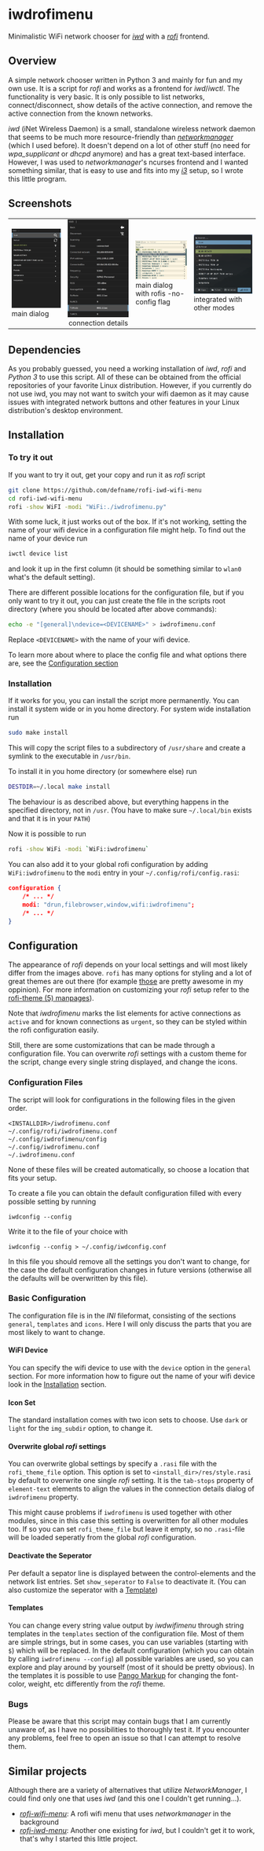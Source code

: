 # iwdrofimenu
Minimalistic WiFi network chooser for *[iwd](https://iwd.wiki.kernel.org/)* with a
*[rofi](https://github.com/davatorium/rofi)* frontend.

## Overview
A simple network chooser written in Python 3 and mainly for fun and my own use.
It is a script for *rofi* and works as a
frontend for *iwd*/*iwctl*. The functionality is very basic. It is only possible
to list networks, connect/disconnect, show details of the active connection,
and remove the active connection from the known networks.

*iwd* (iNet Wireless Daemon) is a small, standalone
wireless network daemon that seems to be much more resource-friendly than
*[networkmanager](https://networkmanager.dev/)* (which I used before).
It doesn't depend on a lot of other stuff (no need for *wpa_supplicant* or *dhcpd*
anymore) and has a great text-based interface. However, I was used to
*networkmanager*'s ncurses frontend and I wanted something similar, that is easy
to use and fits into my *[i3](https://i3wm.org/)* setup, so I wrote this little
program.

## Screenshots
<table>
<tr>
<td valign="center">
  <div><img alt="Screenshot 1" src="screenshot1.png" width="240em" /></div>
  <div algin="center">main dialog</div>
</td>
<td valign="center">
  <div><img alt="Screenshot 2" src="screenshot2.png" width="240em" /></div>
  <center>connection details</center>
</td>
<td valign="center">
  <div><img alt="Screenshot 2" src="screenshot3.png" width="240em" /></div>
  <div text-algin="center">main dialog with rofis -no-config flag</div>
<td valign="center">
  <div><img alt="Screenshot 2" src="screenshot4.png" width="240em" /></div>
  <div text-algin="center">integrated with other modes</div>
</td>
</tr>
</table>

## Dependencies
As you probably guessed, you need a working installation of *iwd*,
*rofi* and *Python 3* to use this script. All of these can be obtained from the official repositories of your favorite
Linux distribution.
However, if you currently do not use iwd, you may not want to switch your wifi daemon as it may cause issues with integrated network buttons and other features in your Linux distribution's desktop environment.

## Installation
### To try it out
If you want to try it out, get your copy and run it as *rofi* script
```sh
git clone https://github.com/defname/rofi-iwd-wifi-menu
cd rofi-iwd-wifi-menu
rofi -show WiFI -modi "WiFi:./iwdrofimenu.py"
```
With some luck, it just works out of the box.
If it's not working, setting the name of your wifi device in a configuration file might help.
To find out the name of your device run
```sh
iwctl device list
```
and look it up in the first column (it should be something similar to `wlan0`
what's the default setting).

There are different possible locations for the configuration file, but if you only want to try it out, you can just create the file in the scripts root directory (where you should be located after above commands):
```sh
echo -e "[general]\ndevice=<DEVICENAME>" > iwdrofimenu.conf
```
Replace `<DEVICENAME>` with the name of your wifi device.

To learn more about where to place the config file and what options there are, see the [Configuration section](#configuration)

### Installation
If it works for you, you can install the script more permanently. You can install it system wide or in you home directory. For system wide installation run
```sh
sudo make install
```
This will copy the script files to a subdirectory of `/usr/share` and create a
symlink to the executable in `/usr/bin`.

To install it in you home directory (or somewhere else) run
```sh
DESTDIR=~/.local make install
```
The behaviour is as described above, but everything happens in the specified 
directory, not in `/usr`.
(You have to make sure `~/.local/bin` exists and that it is in your `PATH`)

Now it is possible to run
```sh
rofi -show WiFi -modi `WiFi:iwdrofimenu`
```
You can also add it to your global rofi configuration by adding `WiFi:iwdrofimenu` to the `modi` entry in your `~/.config/rofi/config.rasi`:
```json
configuration {
    /* ... */
    modi: "drun,filebrowser,window,wifi:iwdrofimenu";
    /* ... */
}
```

## Configuration
The appearance of *rofi* depends on your local settings and will most likely
differ from the images above. `rofi` has many options for styling and
a lot of great themes are out there (for example [those](https://github.com/adi1090x/rofi) are pretty awesome in my oppinion). For more information on customizing your *rofi* setup refer to the [rofi-theme (5) manpages](https://github.com/davatorium/rofi/blob/next/doc/rofi-theme.5.markdown)).

Note that *iwdrofimenu* marks the list elements for active connections as `active` and for known connections as `urgent`, so they can be styled within the rofi configuration easily.

Still, there are some customizations that can be made through a configuration file. You can overwrite *rofi* settings with a custom theme for the script, change every single string displayed, and change the icons.

### Configuration Files
The script will look for configurations in the following files in the given order.
```
<INSTALLDIR>/iwdrofimenu.conf
~/.config/rofi/iwdrofimenu.conf
~/.config/iwdrofimenu/config
~/.config/iwdrofimenu.conf
~/.iwdrofimenu.conf
```
None of these files will be created automatically, so choose a location that fits
your setup.

To create a file you can obtain the default configuration filled with every possible setting by running
```
iwdconfig --config
```
Write it to the file of your choice with
```
iwdconfig --config > ~/.config/iwdconfig.conf
```

In this file you should remove all the settings you don't want to change, for the case the default configuration changes in future versions (otherwise all the
defaults will be overwritten by this file).

### Basic Configuration

The configuration file is in the *INI* fileformat, consisting of the sections
`general`, `templates` and `icons`. Here I will only discuss the parts that you are most likely to want to change.

#### WiFI Device
You can specify the wifi device to use with the `device` option in the `general` section. For more information how to figure out the name of your wifi device look in the [Installation](#installation) section.

#### Icon Set
The standard installation comes with two icon sets to choose. Use `dark` or `light` for the `img_subdir` option, to change it.

#### Overwrite global *rofi* settings
You can overwrite global settings by specify a `.rasi` file with the `rofi_theme_file` option. This option is set to `<install_dir>/res/style.rasi` by default to overwrite one single *rofi* setting. It is the `tab-stops` property of `element-text` elements to align the values in the connection details dialog of `iwdrofimenu` property.

This might cause problems if `iwdrofimenu` is used together with other modules, since in this case this setting is overwritten for all other modules too.
If so you can set `rofi_theme_file` but leave it empty, so no `.rasi`-file will be
loaded seperatly from the global *rofi* configuration.

#### Deactivate the Seperator
Per default a sepator line is displayed between the control-elements and the network list entries. Set `show_seperator` to `False` to deactivate it. (You can also customize the seperator with a [Template](#templates))

#### Templates
You can change every string value output by *iwdwifimenu* through string templates in the `templates` section of the configuration file. Most of them are simple strings, but in some cases, you can use variables (starting with `$`) which will be replaced. In the default configuration (which you can obtain by calling `iwdrofimenu --config`) all possible variables are used, so you can explore and play around by yourself (most of it should be pretty obvious).
In the templates it is possible to use [Pango Markup](https://docs.gtk.org/Pango/pango_markup.html) for changing the font-color, weight, etc differently from the *rofi* theme.

### Bugs
Please be aware that this script may contain bugs that I am currently unaware of, as I have no possibilities to thoroughly test it. If you encounter any problems, feel free to open an issue so that I can attempt to resolve them.

## Similar projects
Although there are a variety of alternatives that utilize *NetworkManager*, I could find
only one that uses *iwd* (and this one I couldn't get running...).
* *[rofi-wifi-menu](https://github.com/zbaylin/rofi-wifi-menu)*: A rofi wifi menu that uses *networkmanager*
in the background
* *[rofi-iwd-menu](https://github.com/TimTinkers/rofi-iwd-menu)*: Another one existing for *iwd*, but I
couldn't get it to work, that's why I started this little project.
